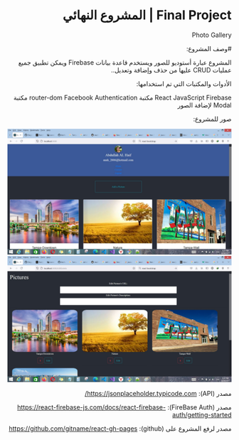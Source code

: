
<div dir='rtl'>

# Final Project | المشروع النهائي

  Photo Gallery
  
 
#وصف المشروع:
  
المشروع عبارة أستوديو للصور ويستخدم قاعدة بيانات Firebase ويمكن تطبيق جميع عمليات CRUD عليها من حذف وإضافة وتعديل..


  الأدوات والمكتبات التي تم استخدامها:
  
  React
  JavaScript
  Firebase
 مكتبة router-dom
 Facebook Authentication
 مكتبة Modal لإضافة الصور
  
  
  صور للمشروع:
  
  ![](https://raw.githubusercontent.com/Abdullah-ALHaif/FinalProject/main/1.jpg)
  ![](https://raw.githubusercontent.com/Abdullah-ALHaif/FinalProject/main/2.jpg)
  
  
  </div>
  
  
  
 

<div dir='rtl'>
  
مصدر (API): https://jsonplaceholder.typicode.com/
  
مصدر (FireBase Auth): https://react-firebase-js.com/docs/react-firebase-auth/getting-started
  
مصدر لرفع المشروع على (github): https://github.com/gitname/react-gh-pages
  
  </div>
